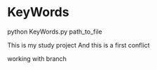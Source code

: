 # KeyWords

python KeyWords.py path_to_file

This is my study project
And this is a first conflict

working with branch